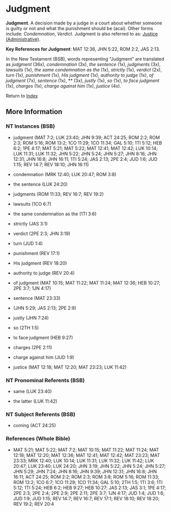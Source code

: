 # Judgment
**Judgment**. 
A decision made by a judge in a court about whether someone is guilty or not and what the punishment should be (acai). 
Other forms include: 
*Condemnation*, *Verdict*. 
Judgment is also referred to as: 
[Justice (Administrative)](Justice.3.md). 


**Key References for Judgment**: 
MAT 12:36, JHN 5:22, ROM 2:2, JAS 2:13. 




In the New Testament (BSB), words representing “Judgment” are translated as 
*judgment* (36x), *condemnation* (3x), *the sentence* (1x), *judgments* (3x), *lawsuits* (1x), *the same condemnation as the* (1x), *strictly* (1x), *verdict* (2x), *turn* (1x), *punishment* (1x), *His judgment* (1x), *authority to judge* (1x), *of judgment* (7x), *sentence* (1x), ** (3x), *justly* (1x), *so* (1x), *to face judgment* (1x), *charges* (1x), *charge against him* (1x), *justice* (4x). 


Return to [Index](00-Index.md)

## More Information

### NT Instances (BSB)

* judgment (MAT 7:2; LUK 23:40; JHN 9:39; ACT 24:25; ROM 2:2; ROM 2:3; ROM 5:16; ROM 13:2; 1CO 11:29; 1CO 11:34; GAL 5:10; 1TI 5:12; HEB 6:2; 1PE 4:17; MAT 5:21; MAT 5:22; MAT 12:41; MAT 12:42; LUK 10:14; LUK 11:31; LUK 11:32; JHN 5:22; JHN 5:24; JHN 5:27; JHN 8:16; JHN 12:31; JHN 16:8; JHN 16:11; 1TI 5:24; JAS 2:13; 2PE 2:4; JUD 1:6; JUD 1:15; REV 14:7; REV 18:10; JHN 16:11)

* condemnation (MRK 12:40; LUK 20:47; ROM 3:8)

* the sentence (LUK 24:20)

* judgments (ROM 11:33; REV 16:7; REV 19:2)

* lawsuits (1CO 6:7)

* the same condemnation as the (1TI 3:6)

* strictly (JAS 3:1)

* verdict (2PE 2:3; JHN 3:19)

* turn (JUD 1:4)

* punishment (REV 17:1)

* His judgment (REV 18:20)

* authority to judge (REV 20:4)

* of judgment (MAT 10:15; MAT 11:22; MAT 11:24; MAT 12:36; HEB 10:27; 2PE 3:7; 1JN 4:17)

* sentence (MAT 23:33)

*  (JHN 5:29; JAS 2:13; 2PE 2:9)

* justly (JHN 7:24)

* so (2TH 1:5)

* to face judgment (HEB 9:27)

* charges (2PE 2:11)

* charge against him (JUD 1:9)

* justice (MAT 12:18; MAT 12:20; MAT 23:23; LUK 11:42)



### NT Pronominal Referents (BSB)

* same (LUK 23:40)

* the latter (LUK 11:42)



### NT Subject Referents (BSB)

* coming (ACT 24:25)



### References (Whole Bible)

* MAT 5:21; MAT 5:22; MAT 7:2; MAT 10:15; MAT 11:22; MAT 11:24; MAT 12:18; MAT 12:20; MAT 12:36; MAT 12:41; MAT 12:42; MAT 23:23; MAT 23:33; MRK 12:40; LUK 10:14; LUK 11:31; LUK 11:32; LUK 11:42; LUK 20:47; LUK 23:40; LUK 24:20; JHN 3:19; JHN 5:22; JHN 5:24; JHN 5:27; JHN 5:29; JHN 7:24; JHN 8:16; JHN 9:39; JHN 12:31; JHN 16:8; JHN 16:11; ACT 24:25; ROM 2:2; ROM 2:3; ROM 3:8; ROM 5:16; ROM 11:33; ROM 13:2; 1CO 6:7; 1CO 11:29; 1CO 11:34; GAL 5:10; 2TH 1:5; 1TI 3:6; 1TI 5:12; 1TI 5:24; HEB 6:2; HEB 9:27; HEB 10:27; JAS 2:13; JAS 3:1; 1PE 4:17; 2PE 2:3; 2PE 2:4; 2PE 2:9; 2PE 2:11; 2PE 3:7; 1JN 4:17; JUD 1:4; JUD 1:6; JUD 1:9; JUD 1:15; REV 14:7; REV 16:7; REV 17:1; REV 18:10; REV 18:20; REV 19:2; REV 20:4



